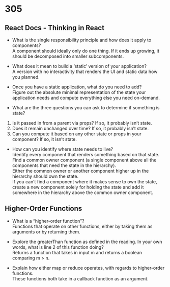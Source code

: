 # 305

## React Docs - Thinking in React

- What is the single responsibility principle and how does it apply to components?  
A component should ideally only do one thing. If it ends up growing, it should be decomposed into smaller subcomponents.

- What does it mean to build a ‘static’ version of your application?  
A version with no interactivity that renders the UI and static data how you planned.

- Once you have a static application, what do you need to add?  
Figure out the absolute minimal representation of the state your application needs and compute everything else you need on-demand.

- What are the three questions you can ask to determine if something is state?  

1. Is it passed in from a parent via props? If so, it probably isn’t state.
2. Does it remain unchanged over time? If so, it probably isn’t state.
3. Can you compute it based on any other state or props in your component? If so, it isn’t state.

- How can you identify where state needs to live?  
Identify every component that renders something based on that state.  
Find a common owner component (a single component above all the components that need the state in the hierarchy).  
Either the common owner or another component higher up in the hierarchy should own the state.  
If you can’t find a component where it makes sense to own the state, create a new component solely for holding the state and add it somewhere in the hierarchy above the common owner component.

## Higher-Order Functions

- What is a “higher-order function”?  
Functions that operate on other functions, either by taking them as arguments or by returning them.

- Explore the greaterThan function as defined in the reading. In your own words, what is line 2 of this function doing?  
Returns a function that takes in input m and returns a boolean comparing m > n.

- Explain how either map or reduce operates, with regards to higher-order functions.  
These functions both take in a callback function as an argument.
